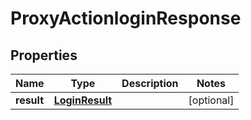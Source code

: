 
# ProxyActionloginResponse

## Properties
Name | Type | Description | Notes
------------ | ------------- | ------------- | -------------
**result** | [**LoginResult**](LoginResult.md) |  |  [optional]




